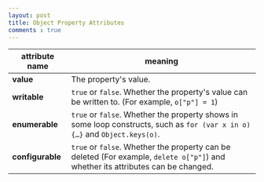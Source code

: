 ```yaml
---
layout: post
title: Object Property Attributes
comments : true
---
```



| attribute name   | meaning                                                                                                                          |
|------------------|----------------------------------------------------------------------------------------------------------------------------------|
| **value**        | The property's value.                                                                                                            |
| **writable**     | `true` or `false`. Whether the property's value can be written to. (For example, `o["p"] = 1`)                                   |
| **enumerable**   | `true` or `false`. Whether the property shows in some loop constructs, such as `for (var x in o) {…}` and `Object.keys(o)`.      |
| **configurable** | `true` or `false`. Whether the property can be deleted (For example, `delete o["p"]`) and whether its attributes can be changed. |